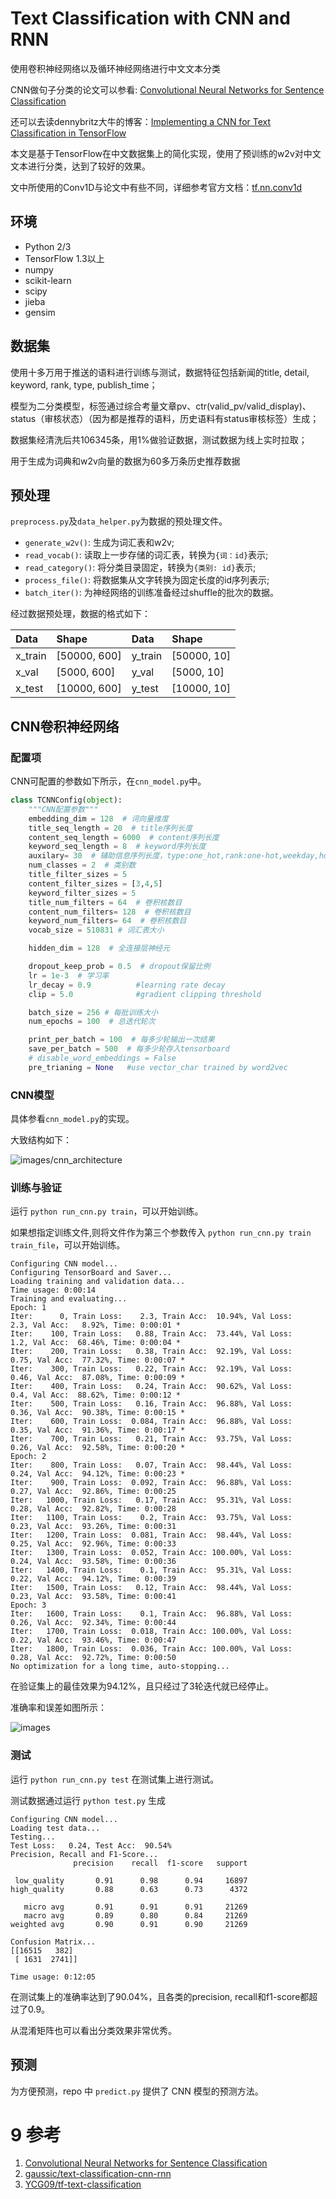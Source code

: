 # Text Classification with CNN and RNN

使用卷积神经网络以及循环神经网络进行中文文本分类

CNN做句子分类的论文可以参看: [Convolutional Neural Networks for Sentence Classification](https://arxiv.org/abs/1408.5882)

还可以去读dennybritz大牛的博客：[Implementing a CNN for Text Classification in TensorFlow](http://www.wildml.com/2015/12/implementing-a-cnn-for-text-classification-in-tensorflow/)

本文是基于TensorFlow在中文数据集上的简化实现，使用了预训练的w2v对中文文本进行分类，达到了较好的效果。

文中所使用的Conv1D与论文中有些不同，详细参考官方文档：[tf.nn.conv1d](https://www.tensorflow.org/api_docs/python/tf/nn/conv1d)

## 环境

- Python 2/3 
- TensorFlow 1.3以上
- numpy
- scikit-learn
- scipy
- jieba
- gensim

## 数据集

使用十多万用于推送的语料进行训练与测试，数据特征包括新闻的title, detail, keyword, rank, type, publish_time；

模型为二分类模型，标签通过综合考量文章pv、ctr(valid_pv/valid_display)、status（审核状态）（因为都是推荐的语料，历史语料有status审核标签）生成；

数据集经清洗后共106345条，用1%做验证数据，测试数据为线上实时拉取；

用于生成为词典和w2v向量的数据为60多万条历史推荐数据


## 预处理

`preprocess.py`及`data_helper.py`为数据的预处理文件。
- `generate_w2v()`: 生成为词汇表和w2v;
- `read_vocab()`: 读取上一步存储的词汇表，转换为`{词：id}`表示;
- `read_category()`: 将分类目录固定，转换为`{类别: id}`表示;
- `process_file()`: 将数据集从文字转换为固定长度的id序列表示;
- `batch_iter()`: 为神经网络的训练准备经过shuffle的批次的数据。

经过数据预处理，数据的格式如下：

| Data | Shape | Data | Shape |
| :---------- | :---------- | :---------- | :---------- |
| x_train | [50000, 600] | y_train | [50000, 10] |
| x_val | [5000, 600] | y_val | [5000, 10] |
| x_test | [10000, 600] | y_test | [10000, 10] |

## CNN卷积神经网络

### 配置项

CNN可配置的参数如下所示，在`cnn_model.py`中。

```python
class TCNNConfig(object):
    """CNN配置参数"""
    embedding_dim = 128  # 词向量维度
    title_seq_length = 20  # title序列长度
    content_seq_length = 6000  # content序列长度
    keyword_seq_length = 8  # keyword序列长度
    auxilary= 30  # 辅助信息序列长度，type:one_hot,rank:one-hot,weekday,holiday,'title_length', 'title_token_length','detail_length', 'detail_token_length'
    num_classes = 2  # 类别数
    title_filter_sizes = 5
    content_filter_sizes = [3,4,5]
    keyword_filter_sizes = 5
    title_num_filters = 64  # 卷积核数目
    content_num_filters= 128  # 卷积核数目
    keyword_num_filters= 64  # 卷积核数目
    vocab_size = 510831 # 词汇表大小

    hidden_dim = 128  # 全连接层神经元

    dropout_keep_prob = 0.5  # dropout保留比例
    lr = 1e-3  # 学习率
    lr_decay = 0.9          #learning rate decay
    clip = 5.0              #gradient clipping threshold

    batch_size = 256 # 每批训练大小
    num_epochs = 100  # 总迭代轮次

    print_per_batch = 100  # 每多少轮输出一次结果
    save_per_batch = 500  # 每多少轮存入tensorboard
    # disable_word_embeddings = False
    pre_trianing = None   #use vector_char trained by word2vec
```

### CNN模型

具体参看`cnn_model.py`的实现。

大致结构如下：

![images/cnn_architecture](images/cnn_architecture.png)

### 训练与验证

运行 `python run_cnn.py train`，可以开始训练。

如果想指定训练文件,则将文件作为第三个参数传入 `python run_cnn.py train train_file`，可以开始训练。
```
Configuring CNN model...
Configuring TensorBoard and Saver...
Loading training and validation data...
Time usage: 0:00:14
Training and evaluating...
Epoch: 1
Iter:      0, Train Loss:    2.3, Train Acc:  10.94%, Val Loss:    2.3, Val Acc:   8.92%, Time: 0:00:01 *
Iter:    100, Train Loss:   0.88, Train Acc:  73.44%, Val Loss:    1.2, Val Acc:  68.46%, Time: 0:00:04 *
Iter:    200, Train Loss:   0.38, Train Acc:  92.19%, Val Loss:   0.75, Val Acc:  77.32%, Time: 0:00:07 *
Iter:    300, Train Loss:   0.22, Train Acc:  92.19%, Val Loss:   0.46, Val Acc:  87.08%, Time: 0:00:09 *
Iter:    400, Train Loss:   0.24, Train Acc:  90.62%, Val Loss:    0.4, Val Acc:  88.62%, Time: 0:00:12 *
Iter:    500, Train Loss:   0.16, Train Acc:  96.88%, Val Loss:   0.36, Val Acc:  90.38%, Time: 0:00:15 *
Iter:    600, Train Loss:  0.084, Train Acc:  96.88%, Val Loss:   0.35, Val Acc:  91.36%, Time: 0:00:17 *
Iter:    700, Train Loss:   0.21, Train Acc:  93.75%, Val Loss:   0.26, Val Acc:  92.58%, Time: 0:00:20 *
Epoch: 2
Iter:    800, Train Loss:   0.07, Train Acc:  98.44%, Val Loss:   0.24, Val Acc:  94.12%, Time: 0:00:23 *
Iter:    900, Train Loss:  0.092, Train Acc:  96.88%, Val Loss:   0.27, Val Acc:  92.86%, Time: 0:00:25
Iter:   1000, Train Loss:   0.17, Train Acc:  95.31%, Val Loss:   0.28, Val Acc:  92.82%, Time: 0:00:28
Iter:   1100, Train Loss:    0.2, Train Acc:  93.75%, Val Loss:   0.23, Val Acc:  93.26%, Time: 0:00:31
Iter:   1200, Train Loss:  0.081, Train Acc:  98.44%, Val Loss:   0.25, Val Acc:  92.96%, Time: 0:00:33
Iter:   1300, Train Loss:  0.052, Train Acc: 100.00%, Val Loss:   0.24, Val Acc:  93.58%, Time: 0:00:36
Iter:   1400, Train Loss:    0.1, Train Acc:  95.31%, Val Loss:   0.22, Val Acc:  94.12%, Time: 0:00:39
Iter:   1500, Train Loss:   0.12, Train Acc:  98.44%, Val Loss:   0.23, Val Acc:  93.58%, Time: 0:00:41
Epoch: 3
Iter:   1600, Train Loss:    0.1, Train Acc:  96.88%, Val Loss:   0.26, Val Acc:  92.34%, Time: 0:00:44
Iter:   1700, Train Loss:  0.018, Train Acc: 100.00%, Val Loss:   0.22, Val Acc:  93.46%, Time: 0:00:47
Iter:   1800, Train Loss:  0.036, Train Acc: 100.00%, Val Loss:   0.28, Val Acc:  92.72%, Time: 0:00:50
No optimization for a long time, auto-stopping...
```

在验证集上的最佳效果为94.12%，且只经过了3轮迭代就已经停止。

准确率和误差如图所示：

![images](images/acc_loss.png)


### 测试

运行 `python run_cnn.py test` 在测试集上进行测试。

测试数据通过运行 `python test.py` 生成

```
Configuring CNN model...
Loading test data...
Testing...
Test Loss:   0.24, Test Acc:  90.54%
Precision, Recall and F1-Score...
              precision    recall  f1-score   support

 low_quality       0.91      0.98      0.94     16897
high_quality       0.88      0.63      0.73      4372

   micro avg       0.91      0.91      0.91     21269
   macro avg       0.89      0.80      0.84     21269
weighted avg       0.90      0.91      0.90     21269

Confusion Matrix...
[[16515   382]
 [ 1631  2741]]

Time usage: 0:12:05
```

在测试集上的准确率达到了90.04%，且各类的precision, recall和f1-score都超过了0.9。

从混淆矩阵也可以看出分类效果非常优秀。


## 预测

为方便预测，repo 中 `predict.py` 提供了 CNN 模型的预测方法。

9 参考
=
1. [Convolutional Neural Networks for Sentence Classification](https://arxiv.org/abs/1408.5882)
2. [gaussic/text-classification-cnn-rnn](https://github.com/gaussic/text-classification-cnn-rnn)
3. [YCG09/tf-text-classification](https://github.com/YCG09/tf-text-classification)


